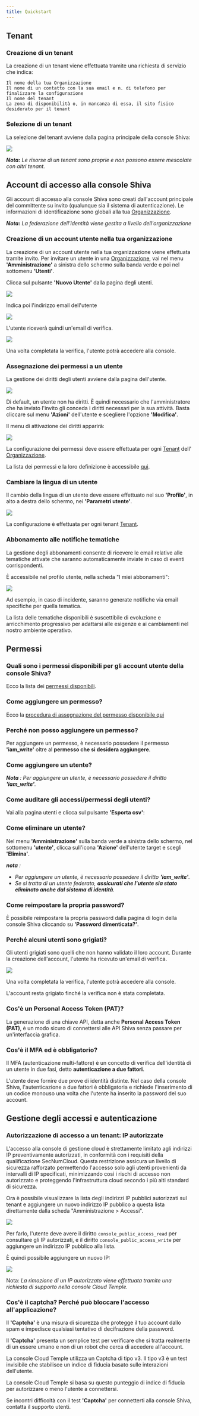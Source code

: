 ```yaml
---
title: Quickstart
---
```


##  Tenant

### Creazione di un tenant

La creazione di un tenant viene effettuata tramite una richiesta di servizio che indica:

    Il nome della tua Organizzazione
    Il nome di un contatto con la sua email e n. di telefono per finalizzare la configurazione
    Il nome del tenant
    La zona di disponibilità o, in mancanza di essa, il sito fisico desiderato per il tenant


### Selezione di un tenant

La selezione del tenant avviene dalla pagina principale della console Shiva:

![](images/shiva_tenant.png)


*__Nota:__ Le risorse di un tenant sono proprie e non possono essere mescolate con altri tenant.*



## Account di accesso alla console Shiva

Gli account di accesso alla console Shiva sono creati dall'account principale del committente su invito (qualunque sia il sistema di autenticazione).
Le informazioni di identificazione sono globali alla tua [Organizzazione](concepts.md#organisations).

*__Nota:__ La federazione dell'identità viene gestita a livello dell'organizzazione*

### Creazione di un account utente nella tua organizzazione

La creazione di un account utente nella tua organizzazione viene effettuata tramite invito. Per invitare un utente in una [Organizzazione](concepts.md#organisations), vai nel menu __'Amministrazione'__ a sinistra dello schermo sulla banda verde e poi nel sottomenu __'Utenti'__.  

Clicca sul pulsante __'Nuovo Utente'__ dalla pagina degli utenti. 

![](images/shiva_onboard_003.png)

Indica poi l'indirizzo email dell'utente 

![](images/shiva_onboard_004.png)

L'utente riceverà quindi un'email di verifica.  

![](images/shiva_onboard_001.png)

Una volta completata la verifica, l'utente potrà accedere alla console.

### Assegnazione dei permessi a un utente

La gestione dei diritti degli utenti avviene dalla pagina dell'utente. 

![](images/shiva_onboard_003.png)

Di default, un utente non ha diritti. È quindi necessario che l'amministratore che ha inviato l'invito gli conceda i diritti necessari per la sua attività. Basta cliccare sul menu __'Azioni'__ dell'utente e scegliere l'opzione __'Modifica'__.  

Il menu di attivazione dei diritti apparirà:

![](images/shiva_onboard_005.png)

La configurazione dei permessi deve essere effettuata per ogni [Tenant](concepts.md#tenants) dell'
[Organizzazione](concepts.md#organisations).

La lista dei permessi e la loro definizione è accessibile [qui](#permissions).

### Cambiare la lingua di un utente

Il cambio della lingua di un utente deve essere effettuato nel suo __'Profilo'__, in alto a destra dello schermo, nei __'Parametri utente'__.

![](images/shiva_profil_006.png)

La configurazione è effettuata per ogni tenant [Tenant](concepts.md#tenants).

### Abbonamento alle notifiche tematiche

La gestione degli abbonamenti consente di ricevere le email relative alle tematiche attivate che saranno automaticamente inviate in caso di eventi corrispondenti.

È accessibile nel profilo utente, nella scheda "I miei abbonamenti":

![](images/shiva_profil_007.png)

 Ad esempio, in caso di incidente, saranno generate notifiche via email specifiche per quella tematica.

La lista delle tematiche disponibili è suscettibile di evoluzione e arricchimento progressivo per adattarsi alle esigenze e ai cambiamenti nel nostro ambiente operativo.


## Permessi

### Quali sono i permessi disponibili per gli account utente della console Shiva?

Ecco la lista dei [permessi disponibili](#permissions).

### Come aggiungere un permesso?

Ecco la [procedura di assegnazione del permesso disponibile qui](#permissions)

### Perché non posso aggiungere un permesso?

Per aggiungere un permesso, è necessario possedere il permesso __'iam_write'__ oltre al __permesso che si desidera aggiungere__.

### Come aggiungere un utente?

*__Nota__ : Per aggiungere un utente, è necessario possedere il diritto __'iam_write'__.*

### Come auditare gli accessi/permessi degli utenti?

Vai alla pagina utenti e clicca sul pulsante __'Esporta csv'__:

### Come eliminare un utente?

Nel menu __'Amministrazione'__ sulla banda verde a sinistra dello schermo, nel sottomenu __'utente'__, clicca sull'icona __'Azione'__ dell'utente target e scegli __'Elimina'__.

*__nota__ :*
- *Per aggiungere un utente, è necessario possedere il diritto __'iam_write'__.*
- *Se si tratta di un utente federato, __assicurati che l'utente sia stato eliminato anche dal sistema di identità__.*

### Come reimpostare la propria password?
È possibile reimpostare la propria password dalla pagina di login della console Shiva cliccando su __'Password dimenticata?'__.

### Perché alcuni utenti sono grigiati?
Gli utenti grigiati sono quelli che non hanno validato il loro account. Durante la creazione dell'account, l'utente ha ricevuto un'email di verifica.  

![](../../console/images/shiva_onboard_001.png)

Una volta completata la verifica, l'utente potrà accedere alla console.  

L'account resta grigiato finché la verifica non è stata completata.

### Cos'è un Personal Access Token (PAT)?

La generazione di una chiave API, detta anche __Personal Access Token (PAT)__, è un modo sicuro di connettersi alle API Shiva senza passare per un'interfaccia grafica. 

### Cos'è il MFA ed è obbligatorio?
Il MFA (autenticazione multi-fattore) è un concetto di verifica dell'identità di un utente in due fasi, detto __autenticazione a due fattori__.

L'utente deve fornire due prove di identità distinte. Nel caso della console Shiva, l'autenticazione a due fattori è obbligatoria e richiede l'inserimento di un codice monouso una volta che l'utente ha inserito la password del suo account.


## Gestione degli accessi e autenticazione

### Autorizzazione di accesso a un tenant: IP autorizzate

L'accesso alla console di gestione cloud è strettamente limitato agli indirizzi IP preventivamente autorizzati, in conformità con i requisiti della qualificazione SecNumCloud. Questa restrizione assicura un livello di sicurezza rafforzato permettendo l'accesso solo agli utenti provenienti da intervalli di IP specificati, minimizzando così i rischi di accesso non autorizzato e proteggendo l'infrastruttura cloud secondo i più alti standard di sicurezza.

Ora è possibile visualizzare la lista degli indirizzi IP pubblici autorizzati sul tenant e aggiungere un nuovo indirizzo IP pubblico a questa lista direttamente dalla scheda "Amministrazione > Accessi". 

![](images/shiva_ip_access_management_01.png)

Per farlo, l'utente deve avere il diritto `console_public_access_read` per consultare gli IP autorizzati, e il diritto `console_public_access_write` per aggiungere un indirizzo IP pubblico alla lista.

È quindi possibile aggiungere un nuovo IP:

![](images/shiva_ip_access_management_02.png)

Nota: *La rimozione di un IP autorizzato viene effettuata tramite una richiesta di supporto nella console Cloud Temple.*

### Cos'è il captcha? Perché può bloccare l'accesso all'applicazione?
Il __'Captcha'__ è una misura di sicurezza che protegge il tuo account dallo spam e impedisce qualsiasi tentativo di decifrazione della password.

Il __'Captcha'__ presenta un semplice test per verificare che si tratta realmente di un essere umano e non di un robot che cerca di accedere all'account. 

La console Cloud Temple utilizza un Captcha di tipo v3. Il tipo v3 è un test invisibile che stabilisce un indice di fiducia basato sulle interazioni dell'utente. 

La console Cloud Temple si basa su questo punteggio di indice di fiducia per autorizzare o meno l'utente a connettersi. 

Se incontri difficoltà con il test __'Captcha'__ per connetterti alla console Shiva, contatta il supporto utenti.